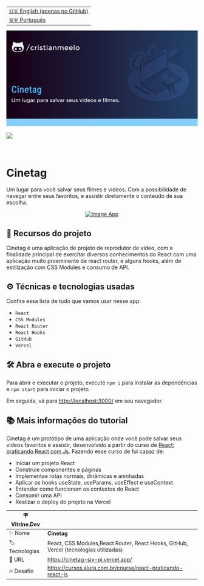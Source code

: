 <table align="right">
  <tr>
    <td>
      <a href="README-EN.md">🇺🇸 English (apenas no GitHub)</a>
    </td>
  </tr>
  <tr>
    <td>
      <a href="README.md">🇧🇷 Português</a>
    </td>
  </tr>
</table>

![](https://github.com/cristianmeelo/cinetag/blob/main/thumbnail.png?raw=true)

![](https://github.com/cristianmeelo/cinetag/blob/main/thumbnail-mockup.png?raw=true#vitrinedev)

<br/>

# Cinetag

Um lugar para você salvar seus filmes e vídeos. Com a possibilidade de navegar entre seus favoritos, e assistir diretamente o conteúdo de sua escolha.

<div align="center">
<a href="https://cinetag-six-pi.vercel.app/">
  <img src="https://img.shields.io/badge/-CONFIRA%20AQUI-lightblue" alt="Image App" >
</a>
</div>

## 🔨 Recursos do projeto

Cinetag é uma aplicação de projeto de reprodutor de vídeo, com a finalidade principal de exercitar diversos conhecimentos do React com uma aplicação muito proeminente de react router, e alguns hooks, além de estilização com CSS Modules e consumo de API.

## ⚙️ Técnicas e tecnologias usadas

Confira essa lista de tudo que vamos usar nesse app:

- `React`
- `CSS Modules`
- `React Router`
- `React Hooks`
- `GitHub`
- `Vercel`

## 🛠️ Abra e execute o projeto

Para abrir e executar o projeto, execute `npm i` para instalar as dependências e `npm start` para iniciar o projeto.

Em seguida, vá para <a href="http://localhost:3000/">http://localhost:3000/</a> em seu navegador.

## 📚 Mais informações do tutorial

Cinetag é um protótipo de uma aplicação onde você pode salvar seus vídeos favoritos e assistir, desenvolvido a partir do curso de [React: praticando React com Js](https://cursos.alura.com.br/course/react-praticando-react-js). Fazendo esse curso de fui capaz de:

- Iniciar um projeto React
- Construie componentes e páginas
- Implementae rotas normais, dinâmicas e aninhadas
- Aplicar os hooks useState, useParams, useEffect e useContext
- Entender como funcionam os contextos do React
- Consumir uma API
- Realizar o deploy do projeto na Vercel

| :placard: Vitrine.Dev |                                                                                       |
| --------------------- | ------------------------------------------------------------------------------------- |
| :sparkles: Nome       | **Cinetag**                                                                           |
| :label: Tecnologias   | React, CSS Modules,React Router, React Hooks, GitHub, Vercel (tecnologias utilizadas) |
| :rocket: URL          | https://cinetag-six-pi.vercel.app/                                                    |
| :fire: Desafio        | https://cursos.alura.com.br/course/react-praticando-react-js                          |

